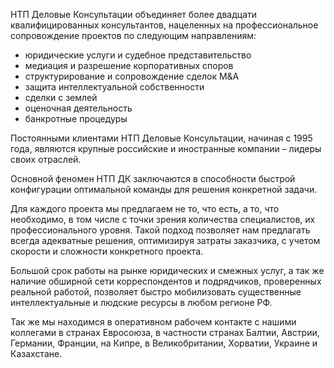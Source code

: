 НТП Деловые Консультации объединяет более двадцати квалифицированных консультантов,
нацеленных на профессиональное сопровождение проектов по следующим направлениям:

* юридические услуги и судебное представительство
* медиация и разрешение корпоративных споров
* структурирование и сопровождение сделок M&A
* защита интеллектуальной собственности
* сделки с землей
* оценочная деятельность
* банкротные процедуры

Постоянными клиентами НТП Деловые Консультации, начиная с 1995 года,
являются крупные российские и иностранные компании – лидеры своих отраслей.

Основной феномен НТП ДК заключаются в способности быстрой конфигурации
оптимальной команды для решения конкретной задачи.

Для каждого проекта мы предлагаем не то, что есть, а то, что необходимо,
в том числе с точки зрения количества специалистов, их профессионального уровня.
Такой подход позволяет нам предлагать всегда адекватные решения, оптимизируя затраты заказчика,
с учетом скорости и сложности конкретного проекта.

Большой срок работы на рынке юридических и смежных услуг, а так же наличие обширной сети
корреспондентов и подрядчиков, проверенных реальной работой, позволяет быстро мобилизовать
существенные интеллектуальные и людские ресурсы в любом регионе РФ.

Так же мы находимся в оперативном рабочем контакте с нашими коллегами в странах Евросоюза,
в частности странах Балтии, Австрии, Германии, Франции, на Кипре, в Великобритании, Хорватии, Украине и Казахстане.
